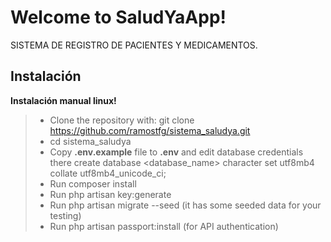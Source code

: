 # Welcome to SaludYaApp!

SISTEMA DE REGISTRO DE PACIENTES Y MEDICAMENTOS.

## Instalación

**Instalación manual linux!**
>  - Clone the repository with:
>  git clone https://github.com/ramostfg/sistema_saludya.git
>  - cd sistema_saludya
> - Copy **.env.example** file to **.env** and edit database credentials there
> create database <database_name> character set utf8mb4 collate utf8mb4_unicode_ci;
> - Run composer install
> - Run php artisan key:generate
> - Run php artisan migrate --seed (it has some seeded data for your testing)
> - Run php artisan passport:install (for API authentication)

